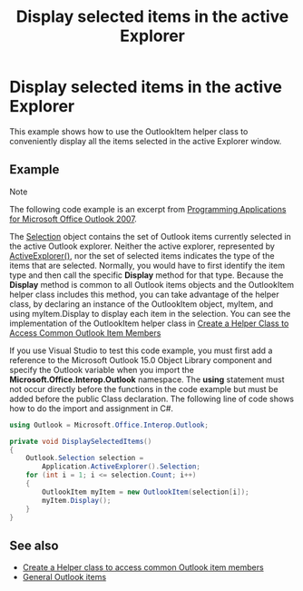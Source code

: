 ﻿---
title: Display selected items in the active Explorer
TOCTitle: Display selected items in the active Explorer
ms:assetid: 31bb217b-8b45-4b50-942e-b6c2a7f13c83
ms:mtpsurl: https://msdn.microsoft.com/en-us/library/Dn292517(v=office.15)
ms:contentKeyID: 55119844
ms.date: 07/24/2014
mtps_version: v=office.15
---

# Display selected items in the active Explorer

This example shows how to use the OutlookItem helper class to conveniently display all the items selected in the active Explorer window.

## Example

> [!NOTE] 
> The following code example is an excerpt from [Programming Applications for Microsoft Office Outlook 2007](https://www.amazon.com/gp/product/0735622493?ie=UTF8&tag=msmsdn-20&linkCode=as2&camp=1789&creative=9325&creativeASIN=0735622493).

The [Selection](https://msdn.microsoft.com/en-us/library/bb612099\(v=office.15\)) object contains the set of Outlook items currently selected in the active Outlook explorer. Neither the active explorer, represented by [ActiveExplorer()](https://msdn.microsoft.com/en-us/library/bb647410\(v=office.15\)), nor the set of selected items indicates the type of the items that are selected. Normally, you would have to first identify the item type and then call the specific **Display** method for that type. Because the **Display** method is common to all Outlook items objects and the OutlookItem helper class includes this method, you can take advantage of the helper class, by declaring an instance of the OutlookItem object, myItem, and using myItem.Display to display each item in the selection. You can see the implementation of the OutlookItem helper class in [Create a Helper Class to Access Common Outlook Item Members](how-to-create-a-helper-class-to-access-common-outlook-item-members.md)

If you use Visual Studio to test this code example, you must first add a reference to the Microsoft Outlook 15.0 Object Library component and specify the Outlook variable when you import the **Microsoft.Office.Interop.Outlook** namespace. The **using** statement must not occur directly before the functions in the code example but must be added before the public Class declaration. The following line of code shows how to do the import and assignment in C\#.

```csharp
using Outlook = Microsoft.Office.Interop.Outlook;
```


```csharp
private void DisplaySelectedItems()
{
    Outlook.Selection selection =
        Application.ActiveExplorer().Selection;
    for (int i = 1; i <= selection.Count; i++)
    {
        OutlookItem myItem = new OutlookItem(selection[i]);
        myItem.Display();
    }
}
```

## See also

- [Create a Helper class to access common Outlook item members](how-to-create-a-helper-class-to-access-common-outlook-item-members.md)
- [General Outlook items](general-outlook-items.md)

